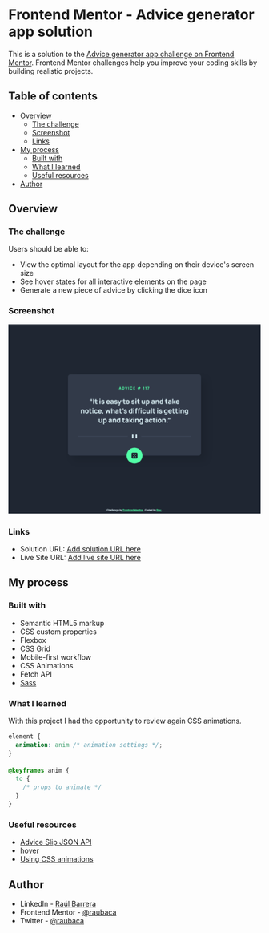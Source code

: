 # Frontend Mentor - Advice generator app solution

This is a solution to the [Advice generator app challenge on Frontend Mentor](https://www.frontendmentor.io/challenges/advice-generator-app-QdUG-13db). Frontend Mentor challenges help you improve your coding skills by building realistic projects.

## Table of contents

- [Overview](#overview)
  - [The challenge](#the-challenge)
  - [Screenshot](#screenshot)
  - [Links](#links)
- [My process](#my-process)
  - [Built with](#built-with)
  - [What I learned](#what-i-learned)
  - [Useful resources](#useful-resources)
- [Author](#author)

## Overview

### The challenge

Users should be able to:

- View the optimal layout for the app depending on their device's screen size
- See hover states for all interactive elements on the page
- Generate a new piece of advice by clicking the dice icon

### Screenshot

![Advice generator app](./screenshot.png)

### Links

- Solution URL: [Add solution URL here](https://your-solution-url.com)
- Live Site URL: [Add live site URL here](https://your-live-site-url.com)

## My process

### Built with

- Semantic HTML5 markup
- CSS custom properties
- Flexbox
- CSS Grid
- Mobile-first workflow
- CSS Animations
- Fetch API
- [Sass](https://sass-lang.com/)

### What I learned

With this project I had the opportunity to review again CSS animations.

```css
element {
  animation: anim /* animation settings */;
}

@keyframes anim {
  to {
    /* props to animate */
  }
}
```

### Useful resources

- [Advice Slip JSON API](https://api.adviceslip.com/)
- [hover](https://developer.mozilla.org/en-US/docs/Web/CSS/@media/hover)
- [Using CSS animations](https://developer.mozilla.org/en-US/docs/Web/CSS/CSS_Animations/Using_CSS_animations)

## Author

- LinkedIn - [Raúl Barrera](https://www.linkedin.com/in/raubaca/)
- Frontend Mentor - [@raubaca](https://www.frontendmentor.io/profile/raubaca)
- Twitter - [@raubaca](https://www.twitter.com/raubaca)
